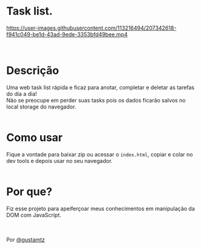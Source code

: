 # Task list.

https://user-images.githubusercontent.com/113216494/207342618-f941c049-be1d-43ad-9ede-3353bfd49bee.mp4

<br>

# Descrição
Uma web task list rápida e ficaz para anotar, completar e deletar as tarefas do dia a dia! <br>
Não se preocupe em perder suas tasks pois os dados ficarão salvos no local storage do navegador.<br>
<br> 

# Como usar 
Fique a vontade para baixar zip ou acessar o `index.html`, copiar e colar no dev tools e depois usar no seu navegador. <br>
<br>

# Por que?
Fiz esse projeto para apeiferçoar meus conhecimentos em manipulação da DOM com JavaScript.
<br>
<br>
<br>

Por <a href="https://github.com/gustamtz">@gustamtz </a>


